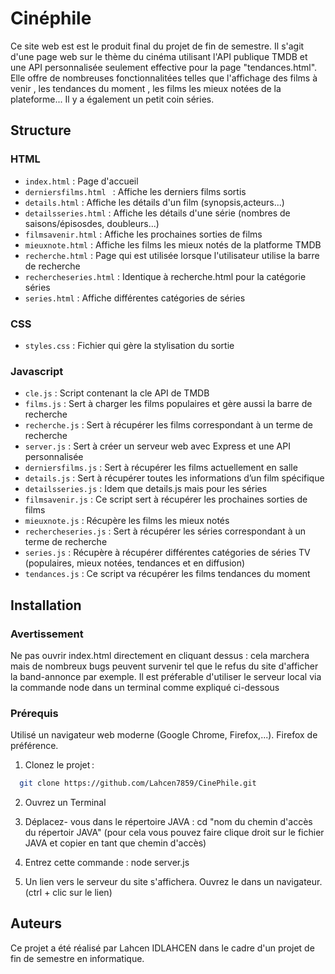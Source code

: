 
# Cinéphile

Ce site web est est le produit final du projet de fin de semestre. Il s'agit d'une page web sur le thème du cinéma utilisant l'API publique TMDB et une API  personnalisée seulement effective pour la page "tendances.html". Elle offre de nombreuses fonctionnalitées telles que l'affichage des films à venir , les tendances du moment , les films les mieux notées de la plateforme... Il y a également un petit coin séries.
## Structure
### HTML

- `index.html` : Page d'accueil
- `derniersfilms.html ` : Affiche les derniers films sortis
- `details.html` : Affiche les détails d'un film (synopsis,acteurs...)
- `detailsseries.html` : Affiche les détails d'une série (nombres de saisons/épisosdes, doubleurs...)
- `filmsavenir.html` : Affiche les prochaines sorties de films
- `mieuxnote.html` : Affiche les films les mieux notés de la platforme TMDB
- `recherche.html` : Page qui est utilisée lorsque l'utilisateur utilise la barre de recherche
- `rechercheseries.html` : Identique à recherche.html pour la catégorie séries
- `series.html` :  Affiche différentes catégories de séries

### CSS
- `styles.css` : Fichier qui gère la stylisation du sortie

### Javascript
- `cle.js` : Script contenant la cle API de TMDB
- `films.js` : Sert à charger les films populaires et gère aussi la barre de recherche
- `recherche.js` : Sert à récupérer les films correspondant à un terme de recherche 
- `server.js` : Sert à créer un serveur web avec Express et une API personnalisée
- `derniersfilms.js` : Sert à récupérer les films actuellement en salle
- `details.js` : Sert à récupérer toutes les informations d’un film spécifique
- `detailsseries.js` : Idem que details.js mais pour les séries
- `filmsavenir.js` : Ce script sert à récupérer les prochaines sorties de films
- `mieuxnote.js` : Récupère les films les mieux notés
- `rechercheseries.js` : Sert à récupérer les séries correspondant à un terme de recherche 
- `series.js` : Récupère à récupérer différentes catégories de séries TV (populaires, mieux notées, tendances et en diffusion)
- `tendances.js` : Ce script va récupérer les films tendances du moment

## Installation

### Avertissement
Ne pas ouvrir index.html directement en cliquant dessus : cela marchera mais de nombreux bugs peuvent survenir tel que le refus du site d'afficher la band-annonce par exemple. Il est préferable d'utiliser le serveur local via la commande node dans un terminal comme expliqué ci-dessous

### Prérequis
Utilisé un navigateur web moderne (Google Chrome, Firefox,...). Firefox de préférence.

1. Clonez le projet : 
```bash
  git clone https://github.com/Lahcen7859/CinePhile.git
```
2. Ouvrez un Terminal

3. Déplacez- vous dans le répertoire JAVA : cd "nom du chemin d'accès du répertoir JAVA" (pour cela vous pouvez faire clique droit sur le fichier JAVA et copier en tant que chemin d'accès)

4. Entrez cette commande : node server.js

5. Un lien vers le serveur du site s'affichera. Ouvrez le dans un navigateur. (ctrl + clic sur le lien)
    
## Auteurs

Ce projet a été réalisé par Lahcen IDLAHCEN dans le cadre d'un projet de fin de semestre en informatique.

